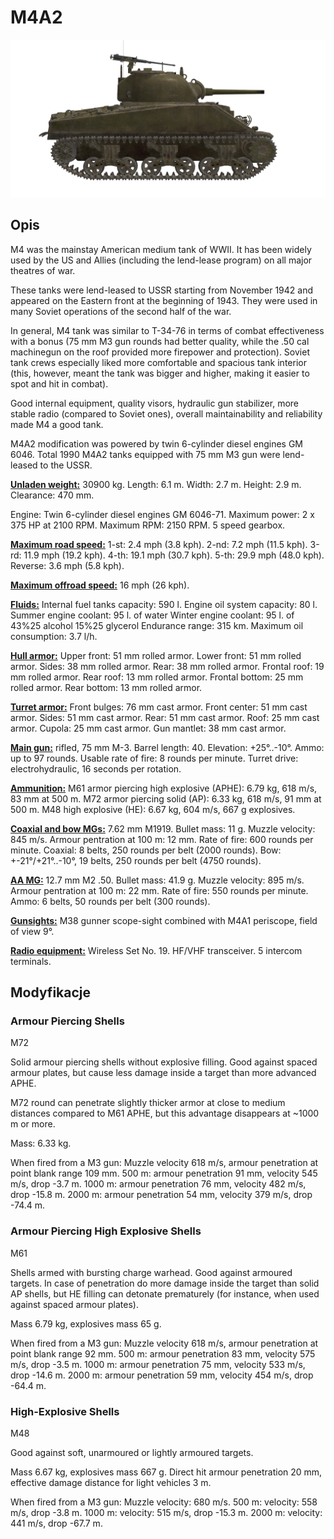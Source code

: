 # M4A2

![_m4a2](../images/_m4a2.png)

## Opis

M4 was the mainstay American medium tank of WWII. It has been widely used by the US and Allies (including the lend-lease program) on all major theatres of war.

These tanks were lend-leased to USSR starting from November 1942 and appeared on the Eastern front at the beginning of 1943. They were used in many Soviet operations of the second half of the war.

In general, M4 tank was similar to T-34-76 in terms of combat effectiveness with a bonus (75 mm M3 gun rounds had better quality, while the .50 cal machinegun on the roof provided more firepower and protection). Soviet tank crews especially liked more comfortable and spacious tank interior (this, however, meant the tank was bigger and higher, making it easier to spot and hit in combat).

Good internal equipment, quality visors, hydraulic gun stabilizer, more stable radio (compared to Soviet ones), overall maintainability and reliability made M4 a good tank.

M4A2 modification was powered by twin 6-cylinder diesel engines GM 6046. Total 1990 M4A2 tanks equipped with 75 mm M3 gun were lend-leased to the USSR.

<b><u>Unladen weight:</u></b> 30900 kg.
Length: 6.1 m.
Width: 2.7 m.
Height: 2.9 m.
Clearance: 470 mm.

Engine: Twin 6-cylinder diesel engines GM 6046-71.
Maximum power: 2 x 375 HP at 2100 RPM.
Maximum RPM: 2150 RPM.
5 speed gearbox.

<b><u>Maximum road speed:</u></b>
1-st: 2.4 mph (3.8 kph).
2-nd: 7.2 mph (11.5 kph).
3-rd: 11.9 mph (19.2 kph).
4-th: 19.1 mph (30.7 kph).
5-th: 29.9 mph (48.0 kph).
Reverse: 3.6 mph (5.8 kph).

<b><u>Maximum offroad speed:</u></b> 16 mph (26 kph).

<b><u>Fluids:</u></b>
Internal fuel tanks capacity: 590 l.
Engine oil system capacity: 80 l.
Summer engine coolant: 95 l. of water
Winter engine coolant: 95 l. of 43%25 alcohol 15%25 glycerol
Endurance range: 315 km.
Maximum oil consumption: 3.7 l/h.

<b><u>Hull armor:</u></b>
Upper front: 51 mm rolled armor.
Lower front: 51 mm rolled armor.
Sides: 38 mm rolled armor.
Rear: 38 mm rolled armor.
Frontal roof: 19 mm rolled armor.
Rear roof: 13 mm rolled armor.
Frontal bottom: 25 mm rolled armor.
Rear bottom: 13 mm rolled armor.

<b><u>Turret armor:</u></b>
Front bulges: 76 mm cast armor.
Front center: 51 mm cast armor.
Sides: 51 mm cast armor.
Rear: 51 mm cast armor.
Roof: 25 mm cast armor.
Cupola: 25 mm cast armor.
Gun mantlet: 38 mm cast armor.

<b><u>Main gun:</u></b> rifled, 75 mm M-3.
Barrel length: 40.
Elevation: +25°..-10°.
Ammo: up to 97 rounds.
Usable rate of fire: 8 rounds per minute.
Turret drive: electrohydraulic, 16 seconds per rotation.

<b><u>Ammunition:</u></b>
M61 armor piercing high explosive (APHE): 6.79 kg, 618 m/s, 83 mm at 500 m.
M72 armor piercing solid (AP): 6.33 kg, 618 m/s, 91 mm at 500 m.
M48 high explosive (HE): 6.67 kg, 604 m/s, 667 g explosives.

<b><u>Coaxial and bow MGs:</u></b> 7.62 mm M1919.
Bullet mass: 11 g.
Muzzle velocity: 845 m/s.
Armour pentration at 100 m: 12 mm.
Rate of fire: 600 rounds per minute.
Coaxial: 8 belts, 250 rounds per belt (2000 rounds).
Bow: +-21°/+21°..-10°, 19 belts, 250 rounds per belt (4750 rounds).

<b><u>AA MG:</u></b> 12.7 mm M2 .50.
Bullet mass: 41.9 g.
Muzzle velocity: 895 m/s.
Armour pentration at 100 m: 22 mm.
Rate of fire: 550 rounds per minute.
Ammo: 6 belts, 50 rounds per belt (300 rounds).

<b><u>Gunsights:</u></b>
M38 gunner scope-sight combined with М4А1 periscope, field of view 9°.

<b><u>Radio equipment:</u></b>
Wireless Set No. 19. HF/VHF transceiver.
5 intercom terminals.


## Modyfikacje

### Armour Piercing Shells

M72

Solid armour piercing shells without explosive filling. Good against spaced armour plates, but cause less damage inside a target than more advanced APHE.

M72 round can penetrate slightly thicker armor at close to medium distances compared to M61 APHE, but this advantage disappears at ~1000 m or more.

Mass: 6.33 kg.

When fired from a M3 gun:
Muzzle velocity 618 m/s, armour penetration at point blank range 109 mm.
500 m: armour penetration 91 mm, velocity 545 m/s, drop -3.7 m.
1000 m: armour penetration 76 mm, velocity 482 m/s, drop -15.8 m.
2000 m: armour penetration 54 mm, velocity 379 m/s, drop -74.4 m.
### Armour Piercing High Explosive Shells

M61

Shells armed with bursting charge warhead.
Good against armoured targets. In case of penetration do more damage inside the target than solid AP shells, but HE filling can detonate prematurely (for instance, when used against spaced armour plates).

Mass 6.79 kg, explosives mass 65 g.

When fired from a M3 gun:
Muzzle velocity 618 m/s, armour penetration at point blank range 92 mm.
500 m: armour penetration 83 mm, velocity 575 m/s, drop -3.5 m.
1000 m: armour penetration 75 mm, velocity 533 m/s, drop -14.6 m.
2000 m: armour penetration 59 mm, velocity 454 m/s, drop -64.4 m.

### High-Explosive Shells

M48

Good against soft, unarmoured or lightly armoured targets.

Mass 6.67 kg, explosives mass 667 g.
Direct hit armour penetration 20 mm, effective damage distance for light vehicles 3 m.

When fired from a M3 gun:
Muzzle velocity: 680 m/s.
500 m: velocity: 558 m/s, drop -3.8 m.
1000 m: velocity: 515 m/s, drop -15.3 m.
2000 m: velocity: 441 m/s, drop -67.7 m.